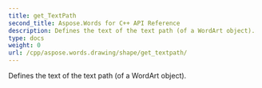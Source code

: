 ```yaml
---
title: get_TextPath
second_title: Aspose.Words for C++ API Reference
description: Defines the text of the text path (of a WordArt object). 
type: docs
weight: 0
url: /cpp/aspose.words.drawing/shape/get_textpath/
---
```


Defines the text of the text path (of a WordArt object). 


